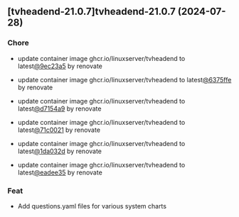 

## [tvheadend-21.0.7]tvheadend-21.0.7 (2024-07-28)

### Chore



- update container image ghcr.io/linuxserver/tvheadend to latest[@9ec23a5](https://github.com/9ec23a5) by renovate

- update container image ghcr.io/linuxserver/tvheadend to latest[@6375ffe](https://github.com/6375ffe) by renovate

- update container image ghcr.io/linuxserver/tvheadend to latest[@d7154a9](https://github.com/d7154a9) by renovate

- update container image ghcr.io/linuxserver/tvheadend to latest[@71c0021](https://github.com/71c0021) by renovate

- update container image ghcr.io/linuxserver/tvheadend to latest[@1da032d](https://github.com/1da032d) by renovate

- update container image ghcr.io/linuxserver/tvheadend to latest[@eadee35](https://github.com/eadee35) by renovate

### Feat



- Add questions.yaml files for various system charts